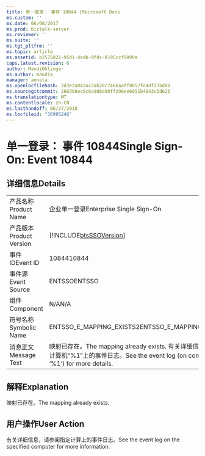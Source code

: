 ```yaml
---
title: 单一登录： 事件 10844 |Microsoft Docs
ms.custom: ''
ms.date: 06/08/2017
ms.prod: biztalk-server
ms.reviewer: ''
ms.suite: ''
ms.tgt_pltfrm: ''
ms.topic: article
ms.assetid: b2575821-95d1-4edb-9fdc-8195ccf9099a
caps.latest.revision: 6
author: MandiOhlinger
ms.author: mandia
manager: anneta
ms.openlocfilehash: 7d3e2a842ac2ab28c7466aaff0b57fe4df27bd08
ms.sourcegitcommit: 266308ec5c6a9d8d80ff298ee6051b4843c5d626
ms.translationtype: MT
ms.contentlocale: zh-CN
ms.lasthandoff: 06/27/2018
ms.locfileid: "36995246"
---
```

# <a name="single-sign-on-event-10844"></a><span data-ttu-id="df674-102">单一登录： 事件 10844</span><span class="sxs-lookup"><span data-stu-id="df674-102">Single Sign-On: Event 10844</span></span>
## <a name="details"></a><span data-ttu-id="df674-103">详细信息</span><span class="sxs-lookup"><span data-stu-id="df674-103">Details</span></span>  
  
|                 |                                                                                    |
|-----------------|------------------------------------------------------------------------------------|
|  <span data-ttu-id="df674-104">产品名称</span><span class="sxs-lookup"><span data-stu-id="df674-104">Product Name</span></span>   |                             <span data-ttu-id="df674-105">企业单一登录</span><span class="sxs-lookup"><span data-stu-id="df674-105">Enterprise Single Sign-On</span></span>                              |
| <span data-ttu-id="df674-106">产品版本</span><span class="sxs-lookup"><span data-stu-id="df674-106">Product Version</span></span> |             [!INCLUDE[btsSSOVersion](../includes/btsssoversion-md.md)]             |
|    <span data-ttu-id="df674-107">事件 ID</span><span class="sxs-lookup"><span data-stu-id="df674-107">Event ID</span></span>     |                                       <span data-ttu-id="df674-108">10844</span><span class="sxs-lookup"><span data-stu-id="df674-108">10844</span></span>                                        |
|  <span data-ttu-id="df674-109">事件源</span><span class="sxs-lookup"><span data-stu-id="df674-109">Event Source</span></span>   |                                       <span data-ttu-id="df674-110">ENTSSO</span><span class="sxs-lookup"><span data-stu-id="df674-110">ENTSSO</span></span>                                       |
|    <span data-ttu-id="df674-111">组件</span><span class="sxs-lookup"><span data-stu-id="df674-111">Component</span></span>    |                                        <span data-ttu-id="df674-112">N/A</span><span class="sxs-lookup"><span data-stu-id="df674-112">N/A</span></span>                                         |
|  <span data-ttu-id="df674-113">符号名称</span><span class="sxs-lookup"><span data-stu-id="df674-113">Symbolic Name</span></span>  |                              <span data-ttu-id="df674-114">ENTSSO_E_MAPPING_EXISTS2</span><span class="sxs-lookup"><span data-stu-id="df674-114">ENTSSO_E_MAPPING_EXISTS2</span></span>                              |
|  <span data-ttu-id="df674-115">消息正文</span><span class="sxs-lookup"><span data-stu-id="df674-115">Message Text</span></span>   | <span data-ttu-id="df674-116">映射已存在。</span><span class="sxs-lookup"><span data-stu-id="df674-116">The mapping already exists.</span></span> <span data-ttu-id="df674-117">有关详细信息，请查看计算机“%1”上的事件日志。</span><span class="sxs-lookup"><span data-stu-id="df674-117">See the event log (on computer ‘%1’) for more details.</span></span> |
  
## <a name="explanation"></a><span data-ttu-id="df674-118">解释</span><span class="sxs-lookup"><span data-stu-id="df674-118">Explanation</span></span>  
 <span data-ttu-id="df674-119">映射已存在。</span><span class="sxs-lookup"><span data-stu-id="df674-119">The mapping already exists.</span></span>  
  
## <a name="user-action"></a><span data-ttu-id="df674-120">用户操作</span><span class="sxs-lookup"><span data-stu-id="df674-120">User Action</span></span>  
 <span data-ttu-id="df674-121">有关详细信息，请参阅指定计算上的事件日志。</span><span class="sxs-lookup"><span data-stu-id="df674-121">See the event log on the specified computer for more information.</span></span>